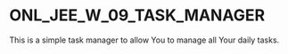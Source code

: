 # ONL_JEE_W_09_TASK_MANAGER
This is a simple task manager to allow You to manage all Your daily tasks.
